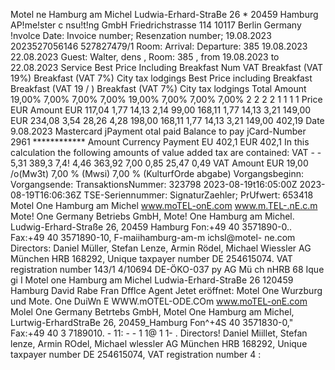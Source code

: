 Motel ne Hamburg am Michel Ludwia-Erhard-StraBe 26 * 20459 Hamburg AP!me!ster c nsu!t!ng GmbH Friedrichstrasse 114 10117 Berlin Germany !nvolce Date: Invoice number; Resenzation number; 19.08.2023 2023527056146 527827479/1 Room: Arrival: Departure: 385 19.08.2023 22.08.2023 Guest: Walter, dens , Room: 385 , from 19.08.2023 to 22.08.2023 Service Best Price Including Breakfast Num VAT Breakfast (VAT 19%) Breakfast (VAT 7%) City tax lodgings Best Price including Breakfast Breakfast (VAT 19 / ) Breakfast (VAT 7%) City tax lodgings Total Amount 19,00% 7,00% 7,00% 7,00% 19,00% 7,00% 7,00% 7,00% 2 2 2 2 1 1 1 1 Price EUR Amount EUR 117,04 1,77 14,13 2,14 99,00 168,11 1,77 14,13 3,21 149,00 EUR 234,08 3,54 28,26 4,28 198,00 168,11 1,77 14,13 3,21 149,00 402,19 Date 9.08.2023 Mastercard jPayment otal paid Balance to pay jCard-Number 2961 ************ Amount Currency Payment EU 402,1 EUR 402,1 In this calculation the following amounts of value added tax are contained: VAT - - 5,31 389,3 7,4! 4,46 363,92 7,00 0,85 25,47 0,49 VAT Amount EUR 19,00 /o(Mw3t) 7,00 % (Mwsi) 7,00 % (KulturfOrde abgabe) Vorgangsbeginn: Vorgangsende: TransaktionsNummer: 323798 2023-08-19t16:05:00Z 2023-08-19T16:06:36Z TSE-Seriennummer: SignaturZaehler; PrUfwert: 653418 Motel One Hamburg am Michel www.moTEL-onE.com www.m.TEL-.nE.c.m Mote! One Germany Betriebs GmbH, Mote! One Hamburg am Michel. Ludwig-Erhard-Straße 26, 20459 Hamburg Fon:+49 40 3571890-0.. Fax:+49 40 3571890-10, F-maiihamburg-am-m ichsl@motel- ne.com Directors: Daniel Müller, Stefan Lenze, Armin Rödel, Michael Wiessler AG München HRB 168292, Unique taxpayer number DE 254615074. VAT registration number 143/1 4/10694 DE-ÖKO-037 py AG Mü ch nHRB 68 Ique gi I Motel one Hamburg am Michel Ludwia-Erhard-StraBe 26 120459 Hamburg David Rabe Fran Dfflce Agent Jetet eröffnet: Motel One Wurzburg und Mote. One DuiWn E WWW.mOTEL-ODE.COm www.moTEL-onE.com Molel One Germany Betrtebs GmbH, Motel One Hamburg am Michel, Lurtwig-ErhardStraBe 26, 20459_Hamburg Fon^+4S 40 3571830-0," Fax:+49 40 3 7189010. - 11: - - 1 1@ 1 1- . Directors! Daniel Miillet, Stefan lenze, Armin ROdel, Michael wlessler AG München HRB 168292, Unique taxpayer number DE 254615074, VAT registration number 4 :